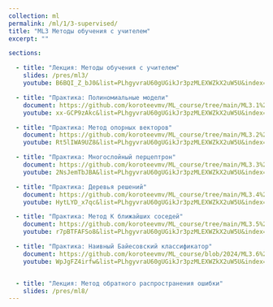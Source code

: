 ```yaml
---
collection: ml
permalink: /ml/1/3-supervised/
title: "ML3 Методы обучения с учителем"
excerpt: ""

sections:

  - title: "Лекция: Методы обучения с учителем"
    slides: /pres/ml3/
    youtube: B6BQI_Z_bJ0&list=PLhgyvraU60gUGikJr3pzMLEXWZkX2uW5U&index=16

  - title: "Практика: Полиномиальные модели" 
    document: https://github.com/koroteevmv/ML_course/tree/main/ML3.1%20polynomial%20features/README.md
    youtube: xx-GCP9zAkc&list=PLhgyvraU60gUGikJr3pzMLEXWZkX2uW5U&index=19

  - title: "Практика: Метод опорных векторов" 
    document: https://github.com/koroteevmv/ML_course/tree/main/ML3.2%20svm/README.md
    youtube: Rt5lIWA9UZ8&list=PLhgyvraU60gUGikJr3pzMLEXWZkX2uW5U&index=24

  - title: "Практика: Многослойный перцептрон" 
    document: https://github.com/koroteevmv/ML_course/tree/main/ML3.3%20mlp/README.md
    youtube: 2NsJemTbJBA&list=PLhgyvraU60gUGikJr3pzMLEXWZkX2uW5U&index=28

  - title: "Практика: Деревья решений" 
    document: https://github.com/koroteevmv/ML_course/tree/main/ML3.4%20trees/README.md
    youtube: HytLYD_x7qc&list=PLhgyvraU60gUGikJr3pzMLEXWZkX2uW5U&index=30

  - title: "Практика: Метод К ближайших соседей" 
    document: https://github.com/koroteevmv/ML_course/tree/main/ML3.5%20knn/README.md
    youtube: r7pBTFAFSo8&list=PLhgyvraU60gUGikJr3pzMLEXWZkX2uW5U&index=32

  - title: "Практика: Наивный Байесовский классификатор" 
    document: https://github.com/koroteevmv/ML_course/blob/2024/ML3.6%20bayes/README.md
    youtube: WpJgFZ4irfw&list=PLhgyvraU60gUGikJr3pzMLEXWZkX2uW5U&index=34


  - title: "Лекция: Метод обратного распространения ошибки"
    slides: /pres/ml8/
---
```

